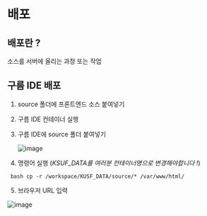 # 배포
## 배포란 ?
소스를 서버에 올리는 과정 또는 작업

## 구름 IDE 배포
1. source 폴더에 프론트엔드 소스 붙여넣기

2. 구름 IDE 컨테이너 실행

3. 구름 IDE에 source 폴더 붙여넣기
   
   ![image](https://github.com/kyohoonsim/kusf-data-2023-1/assets/34634956/cfd057f9-d713-4c96-9b82-959c116deb63)
   
4. 명령어 실행 (*KSUF_DATA를 여러분 컨테이너명으로 변경해야합니다 !*)
   
  ``` bash cp -r /workspace/KUSF_DATA/source/* /var/www/html/```
 
5. 브라우저 URL 입력
 
  ![image](https://github.com/kyohoonsim/kusf-data-2023-1/assets/34634956/03c834a0-6d1c-4f70-9903-060e755734b6)
